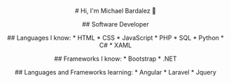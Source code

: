 <p align="center">
  # Hi, I'm Michael Bardalez 👋
<p align="center">
  ## Software Developer
<p align="center">
  ## Languages I know:
  * HTML
  * CSS
  * JavaScript
  * PHP
  * SQL
  * Python
  * C#
  * XAML
<p align="center">
  ## Frameworks I know:
  * Bootstrap
  * .NET
<p align="center">
  ## Languages and Frameworks learning:
  * Angular
  * Laravel
  * Jquery
</p>
<!--
**MichaelBardalez/MichaelBardalez** is a ✨ _special_ ✨ repository because its `README.md` (this file) appears on your GitHub profile.

Here are some ideas to get you started:

- 🔭 I’m currently working on ...
- 🌱 I’m currently learning ...
- 👯 I’m looking to collaborate on ...
- 🤔 I’m looking for help with ...
- 💬 Ask me about ...
- 📫 How to reach me: ...
- 😄 Pronouns: ...
- ⚡ Fun fact: ...
-->
